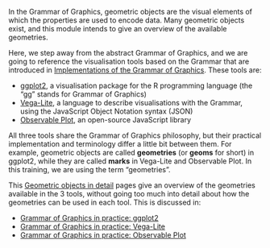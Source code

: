 In the Grammar of Graphics, geometric objects are the visual elements of which the properties are used to encode data. Many geometric objects exist, and this module intends to give an overview of the available geometries.

Here, we step away from the abstract Grammar of Graphics, and we are going to reference the visualisation tools based on the Grammar that are introduced in <span class='internal-link'>[Implementations of the Grammar of Graphics](implementations-of-the-grammar-of-graphics)</span>. These tools are:

- [ggplot2](https://ggplot2.tidyverse.org/), a visualisation package for the R programming language (the “gg” stands for Grammar of Graphics)
- [Vega-Lite](https://vega.github.io/vega-lite/), a language to describe visualisations with the Grammar, using the JavaScript Object Notation syntax (JSON)
- [Observable Plot](https://observablehq.com/@observablehq/plot), an open-source JavaScript library

All three tools share the Grammar of Graphics philosophy, but their practical implementation and terminology differ a little bit between them. For example, geometric objects are called **geometries** (or **geoms** for short) in ggplot2, while they are called **marks** in Vega-Lite and Observable Plot. In this training, we are using the term “geometries”.

This <span class='internal-link'>[Geometric objects in detail](tag/geometric-objects-in-detail)</span> pages give an overview of the geometries available in the 3 tools, without going too much into detail about how the geometries can be used in each tool. This is discussed in:

- <span class='internal-link'><a href='grammar-of-graphics-in-practice-ggplot2'>Grammar of Graphics in practice: ggplot2</a></span>
- <span class='internal-link'><a href='grammar-of-graphics-in-practice-vega-lite'>Grammar of Graphics in practice: Vega-Lite</a></span>
- <span class='internal-link'><a href='grammar-of-graphics-in-practice-observable-plot'>Grammar of Graphics in practice: Observable Plot</a></span>
